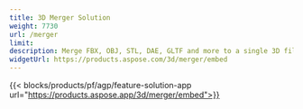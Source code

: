 ```yaml
---
title: 3D Merger Solution 
weight: 7730
url: /merger
limit: 
description: Merge FBX, OBJ, STL, DAE, GLTF and more to a single 3D file in any supported format
widgetUrl: https://products.aspose.com/3d/merger/embed
---
```

{{< blocks/products/pf/agp/feature-solution-app url="https://products.aspose.app/3d/merger/embed">}} 
